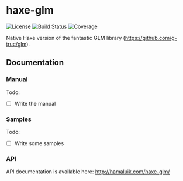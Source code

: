 # haxe-glm
[![License](https://img.shields.io/badge/license-MIT-blue.svg?style=flat-square)](https://github.com/FuzzyWuzzie/haxe-glm/blob/master/LICENSE) [![Build Status](https://img.shields.io/travis/FuzzyWuzzie/haxe-glm.svg?style=flat-square)](https://travis-ci.org/FuzzyWuzzie/haxe-glm) [![Coverage](https://img.shields.io/badge/coverage-43%25-orange.svg?style=flat-square)](https://github.com/FuzzyWuzzie/haxe-glm/blob/master/LICENSE)

Native Haxe version of the fantastic GLM library (https://github.com/g-truc/glm).

## Documentation

### Manual

Todo:

- [ ] Write the manual

### Samples

Todo:

- [ ] Write some samples

### API

API documentation is available here: http://hamaluik.com/haxe-glm/